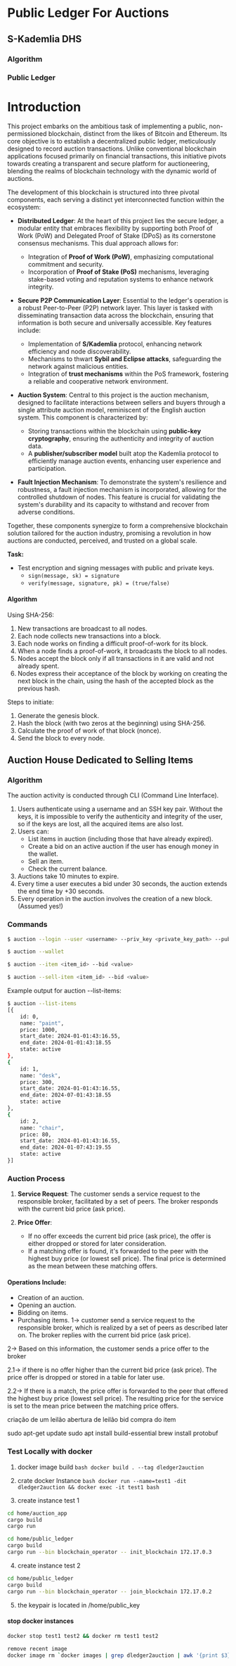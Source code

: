 # Public Ledger For Auctions

## S-Kademlia DHS
### Algorithm

### Public Ledger
# Introduction

This project embarks on the ambitious task of implementing a public, non-permissioned blockchain, distinct from the likes of Bitcoin and Ethereum. Its core objective is to establish a decentralized public ledger, meticulously designed to record auction transactions. Unlike conventional blockchain applications focused primarily on financial transactions, this initiative pivots towards creating a transparent and secure platform for auctioneering, blending the realms of blockchain technology with the dynamic world of auctions.

The development of this blockchain is structured into three pivotal components, each serving a distinct yet interconnected function within the ecosystem:

- **Distributed Ledger**: At the heart of this project lies the secure ledger, a modular entity that embraces flexibility by supporting both Proof of Work (PoW) and Delegated Proof of Stake (DPoS) as its cornerstone consensus mechanisms. This dual approach allows for:
  - Integration of **Proof of Work (PoW)**, emphasizing computational commitment and security.
  - Incorporation of **Proof of Stake (PoS)** mechanisms, leveraging stake-based voting and reputation systems to enhance network integrity.

- **Secure P2P Communication Layer**: Essential to the ledger's operation is a robust Peer-to-Peer (P2P) network layer. This layer is tasked with disseminating transaction data across the blockchain, ensuring that information is both secure and universally accessible. Key features include:
  - Implementation of **S/Kademlia** protocol, enhancing network efficiency and node discoverability.
  - Mechanisms to thwart **Sybil and Eclipse attacks**, safeguarding the network against malicious entities.
  - Integration of **trust mechanisms** within the PoS framework, fostering a reliable and cooperative network environment.

- **Auction System**: Central to this project is the auction mechanism, designed to facilitate interactions between sellers and buyers through a single attribute auction model, reminiscent of the English auction system. This component is characterized by:
  - Storing transactions within the blockchain using **public-key cryptography**, ensuring the authenticity and integrity of auction data.
  - A **publisher/subscriber model** built atop the Kademlia protocol to efficiently manage auction events, enhancing user experience and participation.

- **Fault Injection Mechanism**: To demonstrate the system's resilience and robustness, a fault injection mechanism is incorporated, allowing for the controlled shutdown of nodes. This feature is crucial for validating the system's durability and its capacity to withstand and recover from adverse conditions.

Together, these components synergize to form a comprehensive blockchain solution tailored for the auction industry, promising a revolution in how auctions are conducted, perceived, and trusted on a global scale.

**Task:**
- Test encryption and signing messages with public and private keys.
  - `sign(message, sk) = signature`
  - `verify(message, signature, pk) = (true/false)`

#### Algorithm
Using SHA-256:
1. New transactions are broadcast to all nodes.
2. Each node collects new transactions into a block.
3. Each node works on finding a difficult proof-of-work for its block.
4. When a node finds a proof-of-work, it broadcasts the block to all nodes.
5. Nodes accept the block only if all transactions in it are valid and not already spent.
6. Nodes express their acceptance of the block by working on creating the next block in the chain, using the hash of the accepted block as the previous hash.

Steps to initiate:
1. Generate the genesis block.
2. Hash the block (with two zeros at the beginning) using SHA-256.
3. Calculate the proof of work of that block (nonce).
4. Send the block to every node.

## Auction House Dedicated to Selling Items
### Algorithm

The auction activity is conducted through CLI (Command Line Interface).

1. Users authenticate using a username and an SSH key pair. Without the keys, it is impossible to verify the authenticity and integrity of the user, so if the keys are lost, all the acquired items are also lost.
2. Users can:
   - List items in auction (including those that have already expired).
   - Create a bid on an active auction if the user has enough money in the wallet.
   - Sell an item.
   - Check the current balance.
3. Auctions take 10 minutes to expire.
4. Every time a user executes a bid under 30 seconds, the auction extends the end time by +30 seconds.
5. Every operation in the auction involves the creation of a new block. (Assumed yes!)

### Commands

```bash
$ auction --login --user <username> --priv_key <private_key_path> --pub_key <pub_key_path>
```
```bash
$ auction --wallet
```
```bash
$ auction --item <item_id> --bid <value>
```
```bash
$ auction --sell-item <item_id> --bid <value>
```
Example output for auction --list-items:
```bash
$ auction --list-items
[{
    id: 0,
    name: "paint",
    price: 1000,
    start_date: 2024-01-01:43:16.55,
    end_date: 2024-01-01:43:18.55
    state: active
},
{
    id: 1,
    name: "desk",
    price: 300,
    start_date: 2024-01-01:43:16.55,
    end_date: 2024-07-01:43:18.55
    state: active
},
{
    id: 2,
    name: "chair",
    price: 80,
    start_date: 2024-01-01:43:16.55,
    end_date: 2024-01-07:43:19.55
    state: active
}]
```

### Auction Process

1. **Service Request**: The customer sends a service request to the responsible broker, facilitated by a set of peers. The broker responds with the current bid price (ask price).
   
2. **Price Offer**:
   - If no offer exceeds the current bid price (ask price), the offer is either dropped or stored for later consideration.
   - If a matching offer is found, it's forwarded to the peer with the highest buy price (or lowest sell price). The final price is determined as the mean between these matching offers.

#### Operations Include:
- Creation of an auction.
- Opening an auction.
- Bidding on items.
- Purchasing items.
1-> customer send a service request to the responsible broker, which is realized by a set of peers as described later on.
The broker replies with the current bid price (ask price).

2-> Based on this information, the customer
sends a price offer to the broker

2.1-> if there is no offer higher than the
current bid price (ask price). The price offer is dropped or
stored in a table for later use.

2.2-> If there is a match, the price offer is forwarded to the peer
that offered the highest buy price (lowest sell price). The
resulting price for the service is set to the mean price between
the matching price offers.


criação de um leilão
abertura de leilão
bid
compra do item



sudo apt-get update
sudo apt install build-essential
brew install protobuf


### Test Locally with docker
1. docker image build 
```bash docker build . --tag dledger2auction```

2. crate docker Instance
```bash docker run --name=test1 -dit dledger2auction && docker exec -it test1 bash ```

3. create instance test 1
```bash
cd home/auction_app
cargo build
cargo run

cd home/public_ledger
cargo build
cargo run --bin blockchain_operator -- init_blockchain 172.17.0.3
```
4. create instance test 2
```bash
cd home/public_ledger
cargo build
cargo run --bin blockchain_operator -- join_blockchain 172.17.0.2
```
5. the keypair is located in /home/public_key
#### stop docker instances
```bash
docker stop test1 test2 && docker rm test1 test2

remove recent image
docker image rm `docker images | grep dledger2auction | awk '{print $3}'`
```
